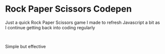 <h1> Rock Paper Scissors Codepen </h1>

<p> Just a quick Rock Paper Scissors game I made to refresh Javascript a bit as I continue getting back into coding regularly<p><br>
<p> Simple but effective </p>